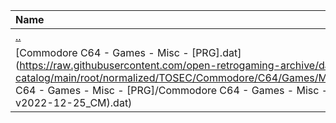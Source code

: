 |Name|Size|
|:---|---:|
|[..](../index.html)|DIR|
|[Commodore C64 - Games - Misc - [PRG].dat](https://raw.githubusercontent.com/open-retrogaming-archive/dat-catalog/main/root/normalized/TOSEC/Commodore/C64/Games/Misc/[PRG]/Commodore C64 - Games - Misc - [PRG]/Commodore C64 - Games - Misc - [PRG] (TOSEC-v2022-12-25_CM).dat)|845436|
